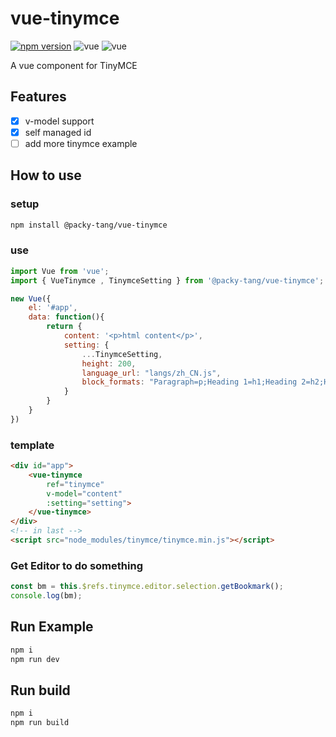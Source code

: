 # vue-tinymce

[![npm version](https://img.shields.io/npm/v/@packy-tang/vue-tinymce.svg)](https://www.npmjs.com/package/@packy-tang/vue-tinymce)
![vue](https://img.shields.io/badge/vue-%5E2.2.x-green.svg)
![vue](https://img.shields.io/badge/tinymce-%5E4.5.7-green.svg)

A vue component for TinyMCE

## Features

- [x] v-model support
- [x] self managed id
- [ ] add more tinymce example

## How to use

### setup

```sh
npm install @packy-tang/vue-tinymce
```

### use

```js
import Vue from 'vue';
import { VueTinymce , TinymceSetting } from '@packy-tang/vue-tinymce';

new Vue({
    el: '#app',
    data: function(){
        return {
            content: '<p>html content</p>',
            setting: {
                ...TinymceSetting,
                height: 200,
                language_url: "langs/zh_CN.js",
                block_formats: "Paragraph=p;Heading 1=h1;Heading 2=h2;Heading 3=h3;Heading 4=h4;Heading 5=h5;Heading 6=h6;"
            }
        }
    }
})

```

### template

```html
<div id="app">
    <vue-tinymce
        ref="tinymce"
        v-model="content"
        :setting="setting">
    </vue-tinymce>
</div>
<!-- in last -->
<script src="node_modules/tinymce/tinymce.min.js"></script>
```

### Get Editor to do something

```js
const bm = this.$refs.tinymce.editor.selection.getBookmark();
console.log(bm);
```

## Run Example

```sh
npm i
npm run dev
```

## Run build

```sh
npm i
npm run build
```